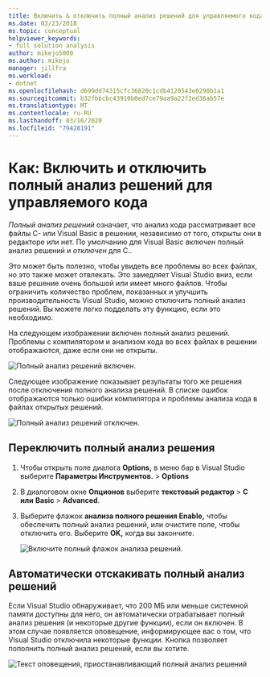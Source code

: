 ```yaml
---
title: Включить & отключить полный анализ решений для управляемого кода
ms.date: 03/23/2018
ms.topic: conceptual
helpviewer_keywords:
- full solution analysis
author: mikejo5000
ms.author: mikejo
manager: jillfra
ms.workload:
- dotnet
ms.openlocfilehash: d699dd74315cfc36820c1cdb4120543e0290b1a1
ms.sourcegitcommit: b32fbbcbc43910b0ed7ce79aa9a22f2ed36ab57e
ms.translationtype: MT
ms.contentlocale: ru-RU
ms.lasthandoff: 03/16/2020
ms.locfileid: "79428191"
---
```

# <a name="how-to-enable-and-disable-full-solution-analysis-for-managed-code"></a>Как: Включить и отключить полный анализ решений для управляемого кода

*Полный анализ решений* означает, что анализ кода рассматривает все файлы C- или Visual Basic в решении, независимо от того, открыты они в редакторе или нет. По умолчанию для Visual Basic *включен* полный анализ решений и *отключен* для C..

Это может быть полезно, чтобы увидеть все проблемы во всех файлах, но это также может отвлекать. Это замедляет Visual Studio вниз, если ваше решение очень большой или имеет много файлов. Чтобы ограничить количество проблем, показанных и улучшить производительность Visual Studio, можно отключить полный анализ решений. Вы можете легко подделать эту функцию, если это необходимо.

На следующем изображении включен полный анализ решений. Проблемы с компилятором и анализом кода во всех файлах в решении отображаются, даже если они не открыты.

![Полный анализ решений включен.](../code-quality/media/fsa_enabled.png)

Следующее изображение показывает результаты того же решения после отключения полного анализа решений. В списке ошибок отображаются только ошибки компилятора и проблемы анализа кода в файлах открытых решений.

![Полный анализ решений отключен.](../code-quality/media/fsa_disabled.png)

## <a name="toggle-full-solution-analysis"></a>Переключить полный анализ решения

1. Чтобы открыть поле диалога **Options,** в меню бар в Visual Studio выберите **Параметры Инструментов.** > **Options**

1. В диалоговом окне **Опционов** выберите **текстовый редактор** > **C или** **Basic** > **Advanced**.

1. Выберите флажок **анализа полного решения Enable,** чтобы обеспечить полный анализ решений, или очистите поле, чтобы отключить его. Выберите **OK,** когда вы закончите.

   ![Включите полный флажок анализа решений.](../code-quality/media/options-enable-full-solution-analysis.png)

## <a name="automatically-disable-full-solution-analysis"></a>Автоматически отскакивать полный анализ решений

Если Visual Studio обнаруживает, что 200 МБ или меньше системной памяти доступны для него, он автоматически отрабатывает полный анализ решения (и некоторые другие функции), если он включен. В этом случае появляется оповещение, информирующее вас о том, что Visual Studio отключила некоторые функции. Кнопка позволяет пополнить полный анализ решений, если вы хотите.

![Текст оповещения, приостанавливающий полный анализ решений](../code-quality/media/fsa_alert.png)
